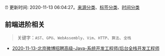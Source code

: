 :alarm_clock: 更新时间: 2020-11-13 06:04:27。[来源分类](../README.md)、[标签分类](../TAGS.md)、[时间分类](../TIMELINE.md)

## 前端进阶相关


> 关键字：`AST`、`GPU`、`WebAssembly`、`Vim`、`HTTP`、`算法`、`全栈`



- [2020-11-13-北京微博招聘高级-Java-系统开发工程师/后台全栈开发工程师](https://www.v2ex.com/t/724821) 